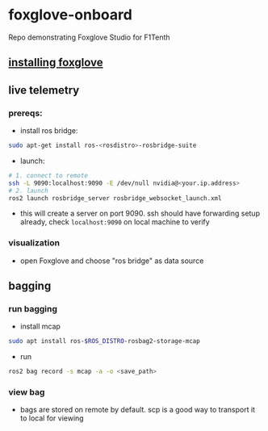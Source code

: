 # foxglove-onboard
Repo demonstrating Foxglove Studio for F1Tenth

## [installing foxglove](https://foxglove.dev)

## live telemetry

### prereqs: 

  - install ros bridge: 
```bash
sudo apt-get install ros-<rosdistro>-rosbridge-suite
```
  - launch:
```bash
# 1. connect to remote 
ssh -L 9090:localhost:9090 -E /dev/null nvidia@<your.ip.address>
# 2. launch
ros2 launch rosbridge_server rosbridge_websocket_launch.xml
```
  - this will create a server on port 9090. ssh should have forwarding setup already, check `localhost:9090` on local machine to verify

### visualization

  - open Foxglove and choose "ros bridge" as data source

## bagging

### run bagging

  - install mcap
  ```bash
  sudo apt install ros-$ROS_DISTRO-rosbag2-storage-mcap
  ```
  - run
  ```bash
  ros2 bag record -s mcap -a -o <save_path>
  ```

### view bag

- bags are stored on remote by default. scp is a good way to transport it to local for viewing
